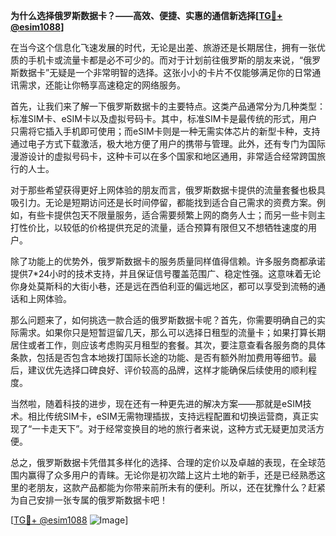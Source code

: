**为什么选择俄罗斯数据卡？——高效、便捷、实惠的通信新选择[[TG💪+ @esim1088](https://t.me/s/esim1088)]**

在当今这个信息化飞速发展的时代，无论是出差、旅游还是长期居住，拥有一张优质的手机卡或流量卡都是必不可少的。而对于计划前往俄罗斯的朋友来说，“俄罗斯数据卡”无疑是一个非常明智的选择。这张小小的卡片不仅能够满足你的日常通讯需求，还能让你畅享高速稳定的网络服务。

首先，让我们来了解一下俄罗斯数据卡的主要特点。这类产品通常分为几种类型：标准SIM卡、eSIM卡以及虚拟号码卡。其中，标准SIM卡是最传统的形式，用户只需将它插入手机即可使用；而eSIM卡则是一种无需实体芯片的新型卡种，支持通过电子方式下载激活，极大地方便了用户的携带与管理。此外，还有专门为国际漫游设计的虚拟号码卡，这种卡可以在多个国家和地区通用，非常适合经常跨国旅行的人士。

对于那些希望获得更好上网体验的朋友而言，俄罗斯数据卡提供的流量套餐也极具吸引力。无论是短期访问还是长时间停留，都能找到适合自己需求的资费方案。例如，有些卡提供包天不限量服务，适合需要频繁上网的商务人士；而另一些卡则主打性价比，以较低的价格提供充足的流量，适合预算有限但又不想牺牲速度的用户。

除了功能上的优势外，俄罗斯数据卡的服务质量同样值得信赖。许多服务商都承诺提供7*24小时的技术支持，并且保证信号覆盖范围广、稳定性强。这意味着无论你身处莫斯科的大街小巷，还是远在西伯利亚的偏远地区，都可以享受到流畅的通话和上网体验。

那么问题来了，如何挑选一款合适的俄罗斯数据卡呢？首先，你需要明确自己的实际需求。如果你只是短暂逗留几天，那么可以选择日租型的流量卡；如果打算长期居住或者工作，则应该考虑购买月租型的套餐。其次，要注意查看各服务商的具体条款，包括是否包含本地拨打国际长途的功能、是否有额外附加费用等细节。最后，建议优先选择口碑良好、评价较高的品牌，这样才能确保后续使用的顺利程度。

当然啦，随着科技的进步，现在还有一种更先进的解决方案——那就是eSIM技术。相比传统SIM卡，eSIM无需物理插拔，支持远程配置和切换运营商，真正实现了“一卡走天下”。对于经常变换目的地的旅行者来说，这种方式无疑更加灵活方便。

总之，俄罗斯数据卡凭借其多样化的选择、合理的定价以及卓越的表现，在全球范围内赢得了众多用户的青睐。无论你是初次踏上这片土地的新手，还是已经熟悉这里的老朋友，这款产品都能为你带来前所未有的便利。所以，还在犹豫什么？赶紧为自己安排一张专属的俄罗斯数据卡吧！

[[TG💪+ @esim1088](https://t.me/s/esim1088) ![Image](https://i.postimg.cc/4NQfJmqS/Snipaste-2025-05-13-00-14-12.png)]